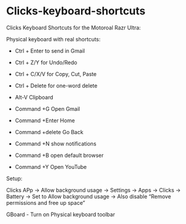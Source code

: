 # Clicks-keyboard-shortcuts
Clicks Keyboard Shortcuts for the Motoroal Razr Ultra:

Physical keyboard with real shortcuts:

- Ctrl + Enter to send in Gmail

- Ctrl + Z/Y for Undo/Redo

- Ctrl + C/X/V for Copy, Cut, Paste

- Ctrl + Delete for one-word delete

- Alt-V Clipboard
  
- Command +G Open Gmail
  
- Command +Enter Home
  
- Command +delete Go Back
  
- Command +N show notifications
  
- Command +B open default browser
  
- Command +Y Open YouTube

Setup:

Clicks APp -> Allow background usage
→ Settings → Apps → Clicks → Battery → Set to Allow background usage
→ Also disable “Remove permissions and free up space”

GBoard - Turn on Physical keyboard toolbar

